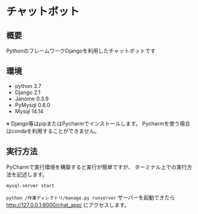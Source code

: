 # チャットボット

## 概要
PythonのフレームワークDjangoを利用したチャットボットです

## 環境
- python 3.7
- Django 2.1
- Janome 0.3.9
- PyMysql 0.8.0
- Mysql 14.14


※ Django等はpipまたはPycharmでインストールします。
  Pycharmを使う場合はcondaを利用することができません。

## 実行方法
PyCharmで実行環境を構築すると実行が簡単ですが、
ターミナル上での実行方法を記述します。

`mysql.server start`


`python /作業ディレクトリ/manage.py runserver`
サーバーを起動できたら http://127.0.0.1:8000/chat_app/ にアクセスします。
